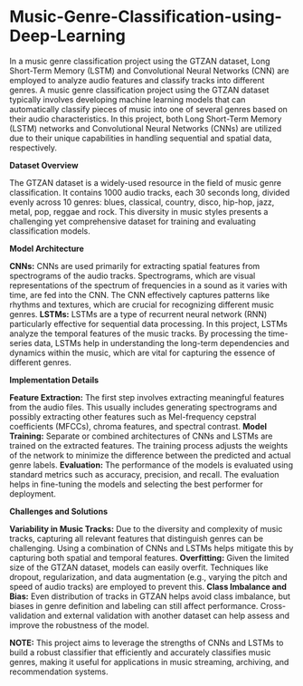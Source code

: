 # Music-Genre-Classification-using-Deep-Learning
In a music genre classification project using the GTZAN dataset, Long Short-Term Memory (LSTM) and Convolutional Neural Networks (CNN) are employed to analyze audio features and classify tracks into different genres. 
A music genre classification project using the GTZAN dataset typically involves developing machine learning models that can automatically classify pieces of music into one of several genres based on their audio characteristics. In this project, both Long Short-Term Memory (LSTM) networks and Convolutional Neural Networks (CNNs) are utilized due to their unique capabilities in handling sequential and spatial data, respectively.


**Dataset Overview**

The GTZAN dataset is a widely-used resource in the field of music genre classification. It contains 1000 audio tracks, each 30 seconds long, divided evenly across 10 genres: 
blues,
classical,
country, 
disco, 
hip-hop, 
jazz, 
metal, 
pop, 
reggae and 
rock. 
This diversity in music styles presents a challenging yet comprehensive dataset for training and evaluating classification models.


**Model Architecture**

**CNNs:** CNNs are used primarily for extracting spatial features from spectrograms of the audio tracks. Spectrograms, which are visual representations of the spectrum of frequencies in a sound as it varies with time, are fed into the CNN. The CNN effectively captures patterns like rhythms and textures, which are crucial for recognizing different music genres.
**LSTMs:** LSTMs are a type of recurrent neural network (RNN) particularly effective for sequential data processing. In this project, LSTMs analyze the temporal features of the music tracks. By processing the time-series data, LSTMs help in understanding the long-term dependencies and dynamics within the music, which are vital for capturing the essence of different genres.


**Implementation Details**

**Feature Extraction:** The first step involves extracting meaningful features from the audio files. This usually includes generating spectrograms and possibly extracting other features such as Mel-frequency cepstral coefficients (MFCCs), chroma features, and spectral contrast.
**Model Training:** Separate or combined architectures of CNNs and LSTMs are trained on the extracted features. The training process adjusts the weights of the network to minimize the difference between the predicted and actual genre labels.
**Evaluation:** The performance of the models is evaluated using standard metrics such as accuracy, precision, and recall. The evaluation helps in fine-tuning the models and selecting the best performer for deployment.


**Challenges and Solutions**

**Variability in Music Tracks:** Due to the diversity and complexity of music tracks, capturing all relevant features that distinguish genres can be challenging. Using a combination of CNNs and LSTMs helps mitigate this by capturing both spatial and temporal features.
**Overfitting:** Given the limited size of the GTZAN dataset, models can easily overfit. Techniques like dropout, regularization, and data augmentation (e.g., varying the pitch and speed of audio tracks) are employed to prevent this.
**Class Imbalance and Bias:** Even distribution of tracks in GTZAN helps avoid class imbalance, but biases in genre definition and labeling can still affect performance. Cross-validation and external validation with another dataset can help assess and improve the robustness of the model.


**NOTE:** This project aims to leverage the strengths of CNNs and LSTMs to build a robust classifier that efficiently and accurately classifies music genres, making it useful for applications in music streaming, archiving, and recommendation systems.
